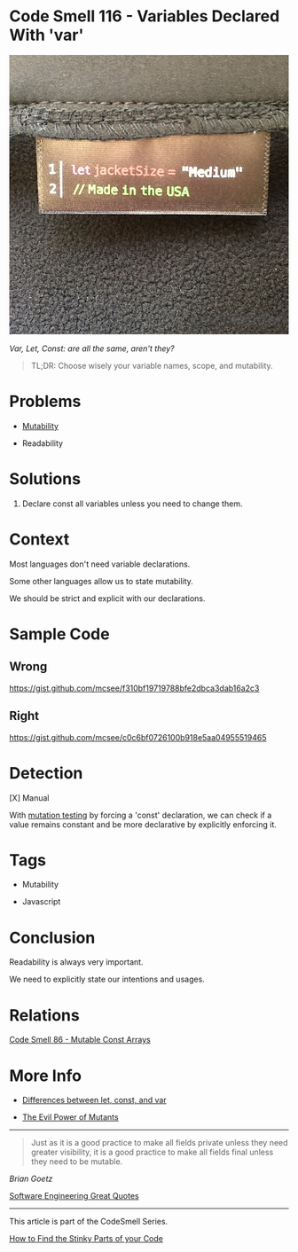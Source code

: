 # Code Smell 116 - Variables Declared With 'var'

![Code Smell 116 - Variables Declared With 'var'](Code%20Smell%20116%20-%20Variables%20Declared%20With%20'var'.jpg)

*Var, Let, Const: are all the same, aren't they?*

> TL;DR: Choose wisely your variable names, scope, and mutability.

# Problems

- [Mutability](https://github.com/mcsee/Software-Design-Articles/tree/main/Articles/Theory/The%20Evil%20Power%20of%20Mutants/readme.md)

- Readability

# Solutions

1. Declare const all variables unless you need to change them.

# Context

Most languages don't need variable declarations.

Some other languages allow us to state mutability. 

We should be strict and explicit with our declarations.

# Sample Code

## Wrong

https://gist.github.com/mcsee/f310bf19719788bfe2dbca3dab16a2c3

## Right

https://gist.github.com/mcsee/c0c6bf0726100b918e5aa04955519465

# Detection
 
[X] Manual

With [mutation testing](https://en.wikipedia.org/wiki/Mutation_testing) by forcing a 'const' declaration, we can check if a value remains constant and be more declarative by explicitly enforcing it.

# Tags

- Mutability

- Javascript

# Conclusion

Readability is always very important. 

We need to explicitly state our intentions and usages.

# Relations

[Code Smell 86 - Mutable Const Arrays](https://github.com/mcsee/Software-Design-Articles/tree/main/Articles/Code%20Smells/Code%20Smell%2086%20-%20Mutable%20Const%20Arrays/readme.md)

# More Info

- [Differences between let, const, and var](https://twitter.com/SajalShlan/status/1495010893683314689)

- [The Evil Power of Mutants](https://github.com/mcsee/Software-Design-Articles/tree/main/Articles/Theory/The%20Evil%20Power%20of%20Mutants/readme.md)
  
* * *

> Just as it is a good practice to make all fields private unless they need greater visibility, it is a good practice to make all fields final unless they need to be mutable.

_Brian Goetz_
 
[Software Engineering Great Quotes](https://github.com/mcsee/Software-Design-Articles/tree/main/Articles/Quotes/Software%20Engineering%20Great%20Quotes/readme.md)

* * *

This article is part of the CodeSmell Series.

[How to Find the Stinky Parts of your Code](https://github.com/mcsee/Software-Design-Articles/tree/main/Articles/Code%20Smells/How%20to%20Find%20the%20Stinky%20parts%20of%20your%20Code/readme.md)